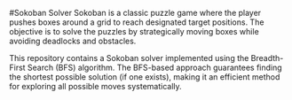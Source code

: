 #Sokoban Solver
Sokoban is a classic puzzle game where the player pushes boxes around a grid to reach designated target positions. The objective is to solve the puzzles by strategically moving boxes while avoiding deadlocks and obstacles.

This repository contains a Sokoban solver implemented using the Breadth-First Search (BFS) algorithm. The BFS-based approach guarantees finding the shortest possible solution (if one exists), making it an efficient method for exploring all possible moves systematically.
